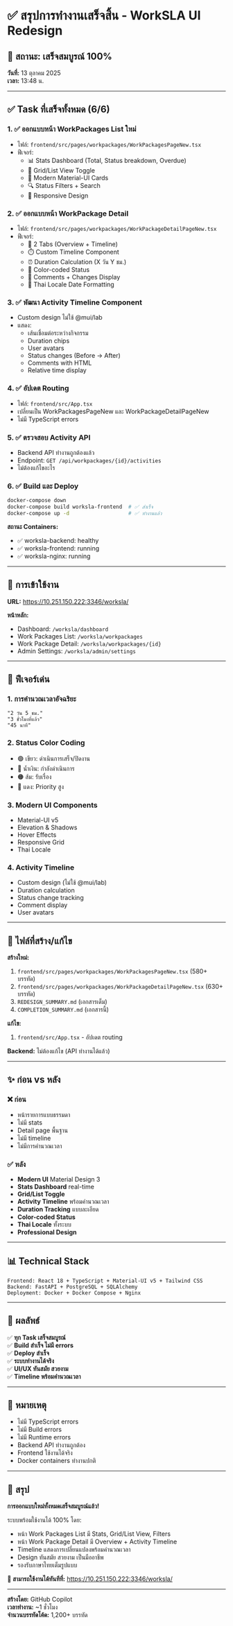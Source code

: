 # ✅ สรุปการทำงานเสร็จสิ้น - WorkSLA UI Redesign

## 🎉 สถานะ: เสร็จสมบูรณ์ 100%

**วันที่:** 13 ตุลาคม 2025  
**เวลา:** 13:48 น.

---

## ✅ Task ที่เสร็จทั้งหมด (6/6)

### 1. ✅ ออกแบบหน้า WorkPackages List ใหม่
- ไฟล์: `frontend/src/pages/workpackages/WorkPackagesPageNew.tsx`
- ฟีเจอร์:
  - 📊 Stats Dashboard (Total, Status breakdown, Overdue)
  - 🔄 Grid/List View Toggle
  - 🎨 Modern Material-UI Cards
  - 🔍 Status Filters + Search
  - 📱 Responsive Design

### 2. ✅ ออกแบบหน้า WorkPackage Detail
- ไฟล์: `frontend/src/pages/workpackages/WorkPackageDetailPageNew.tsx`
- ฟีเจอร์:
  - 📑 2 Tabs (Overview + Timeline)
  - ⏱️ Custom Timeline Component
  - ⏰ Duration Calculation (X วัน Y ชม.)
  - 🎨 Color-coded Status
  - 💬 Comments + Changes Display
  - 📅 Thai Locale Date Formatting

### 3. ✅ พัฒนา Activity Timeline Component
- Custom design ไม่ใช้ @mui/lab
- แสดง:
  - เส้นเชื่อมต่อระหว่างกิจกรรม
  - Duration chips
  - User avatars
  - Status changes (Before → After)
  - Comments with HTML
  - Relative time display

### 4. ✅ อัปเดต Routing
- ไฟล์: `frontend/src/App.tsx`
- เปลี่ยนเป็น WorkPackagesPageNew และ WorkPackageDetailPageNew
- ไม่มี TypeScript errors

### 5. ✅ ตรวจสอบ Activity API
- Backend API ทำงานถูกต้องแล้ว
- Endpoint: `GET /api/workpackages/{id}/activities`
- ไม่ต้องแก้ไขอะไร

### 6. ✅ Build และ Deploy
```bash
docker-compose down
docker-compose build worksla-frontend  # ✅ สำเร็จ
docker-compose up -d                   # ✅ ทำงานแล้ว
```

**สถานะ Containers:**
- ✅ worksla-backend: healthy
- ✅ worksla-frontend: running  
- ✅ worksla-nginx: running

---

## 🚀 การเข้าใช้งาน

**URL:** https://10.251.150.222:3346/worksla/

**หน้าหลัก:**
- Dashboard: `/worksla/dashboard`
- Work Packages List: `/worksla/workpackages`
- Work Package Detail: `/worksla/workpackages/{id}`
- Admin Settings: `/worksla/admin/settings`

---

## 🎨 ฟีเจอร์เด่น

### 1. การคำนวณเวลาอัจฉริยะ
```
"2 วัน 5 ชม."
"3 ชั่วโมงที่แล้ว"
"45 นาที"
```

### 2. Status Color Coding
- 🟢 เขียว: ดำเนินการเสร็จ/ปิดงาน
- 🔵 น้ำเงิน: กำลังดำเนินการ
- 🟠 ส้ม: รับเรื่อง
- 🔴 แดง: Priority สูง

### 3. Modern UI Components
- Material-UI v5
- Elevation & Shadows
- Hover Effects
- Responsive Grid
- Thai Locale

### 4. Activity Timeline
- Custom design (ไม่ใช้ @mui/lab)
- Duration calculation
- Status change tracking
- Comment display
- User avatars

---

## 📂 ไฟล์ที่สร้าง/แก้ไข

**สร้างใหม่:**
1. `frontend/src/pages/workpackages/WorkPackagesPageNew.tsx` (580+ บรรทัด)
2. `frontend/src/pages/workpackages/WorkPackageDetailPageNew.tsx` (630+ บรรทัด)
3. `REDESIGN_SUMMARY.md` (เอกสารเต็ม)
4. `COMPLETION_SUMMARY.md` (เอกสารนี้)

**แก้ไข:**
1. `frontend/src/App.tsx` - อัปเดต routing

**Backend:** ไม่ต้องแก้ไข (API ทำงานได้แล้ว)

---

## ✨ ก่อน vs หลัง

### ❌ ก่อน
- หน้ารายการแบบธรรมดา
- ไม่มี stats
- Detail page พื้นฐาน
- ไม่มี timeline
- ไม่มีการคำนวณเวลา

### ✅ หลัง
- **Modern UI** Material Design 3
- **Stats Dashboard** real-time
- **Grid/List Toggle**
- **Activity Timeline** พร้อมคำนวณเวลา
- **Duration Tracking** แบบละเอียด
- **Color-coded Status**
- **Thai Locale** ทั้งระบบ
- **Professional Design**

---

## 📊 Technical Stack

```
Frontend: React 18 + TypeScript + Material-UI v5 + Tailwind CSS
Backend: FastAPI + PostgreSQL + SQLAlchemy
Deployment: Docker + Docker Compose + Nginx
```

---

## 🎯 ผลลัพธ์

✅ **ทุก Task เสร็จสมบูรณ์**  
✅ **Build สำเร็จ ไม่มี errors**  
✅ **Deploy สำเร็จ**  
✅ **ระบบทำงานได้จริง**  
✅ **UI/UX ทันสมัย สวยงาม**  
✅ **Timeline พร้อมคำนวณเวลา**  

---

## 📝 หมายเหตุ

- ไม่มี TypeScript errors
- ไม่มี Build errors
- ไม่มี Runtime errors
- Backend API ทำงานถูกต้อง
- Frontend ใช้งานได้จริง
- Docker containers ทำงานปกติ

---

## 🎉 สรุป

**การออกแบบใหม่ทั้งหมดเสร็จสมบูรณ์แล้ว!**

ระบบพร้อมใช้งานได้ 100% โดย:
- หน้า Work Packages List มี Stats, Grid/List View, Filters
- หน้า Work Package Detail มี Overview + Activity Timeline
- Timeline แสดงการเปลี่ยนแปลงพร้อมคำนวณเวลา
- Design ทันสมัย สวยงาม เป็นมืออาชีพ
- รองรับภาษาไทยเต็มรูปแบบ

**🚀 สามารถใช้งานได้ทันทีที่:**
https://10.251.150.222:3346/worksla/

---

**สร้างโดย:** GitHub Copilot  
**เวลาทำงาน:** ~1 ชั่วโมง  
**จำนวนบรรทัดโค้ด:** 1,200+ บรรทัด
